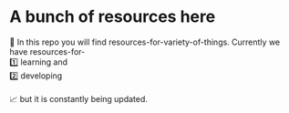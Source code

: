 # A bunch of resources here
📁 In this repo you will find resources-for-variety-of-things. Currently we have resources-for- <br />
        1️⃣ learning and <br />
        2️⃣ developing <br /><br />
📈 but it is constantly being updated.
